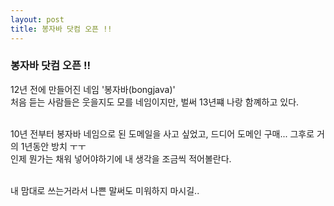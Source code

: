 ```yaml
---
layout: post
title: 봉자바 닷컴 오픈 !!
---
```


### 봉자바 닷컴 오픈 !!

12년 전에 만들어진 네임 '봉자바(bongjava)'<br>
처음 듣는 사람들은 웃을지도 모를 네임이지만, 벌써 13년쨰 나랑 함꼐하고 있다.<br><br>

10년 전부터 봉자바 네임으로 된 도메일을 사고 싶었고, 드디어 도메인 구매... 그후로 거의 1년동안 방치 ㅜㅜ<br>
인제 뭔가는 채워 넣어야하기에 내 생각을 조금씩 적어볼란다.<br><br>

내 맘대로 쓰는거라서 나쁜 말써도 미워하지 마시길..
